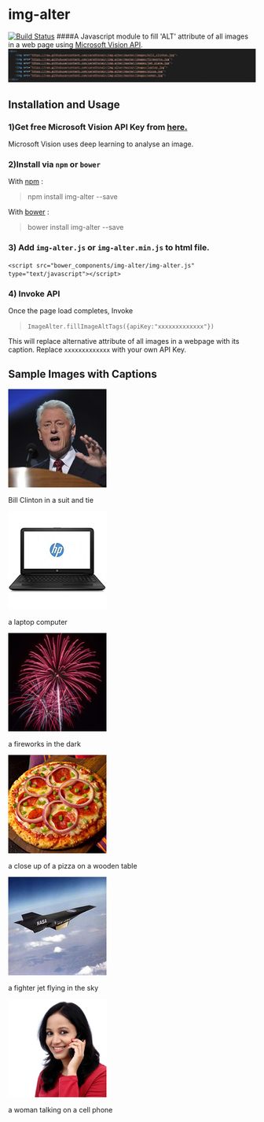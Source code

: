 # img-alter
[![Build Status](https://travis-ci.org/sarathsnair/img-alter.svg?branch=master)](https://travis-ci.org/sarathsnair/img-alter)
####A Javascript module to fill 'ALT' attribute of all images in a web page using [Microsoft Vision API](https://www.microsoft.com/cognitive-services/en-us/computer-vision-api).
![sample gif file](https://github.com/sarathsnair/img-alter/blob/master/images/sample.gif)

## Installation and Usage
### 1)Get free Microsoft Vision API Key from [here.](https://www.microsoft.com/cognitive-services/en-us/computer-vision-api)
Microsoft Vision uses deep learning to analyse an image. 
### 2)Install via `npm` or `bower`
With [npm](https://www.npmjs.com/) :

> npm install img-alter --save

With [bower](https://bower.io) :

> bower install img-alter --save

### 3) Add `img-alter.js` or `img-alter.min.js` to html file. 
 `<script src="bower_components/img-alter/img-alter.js" type="text/javascript"></script>` 
### 4) Invoke API
Once the page load completes, Invoke

> `ImageAlter.fillImageAltTags({apiKey:"xxxxxxxxxxxxx"})`

This will replace alternative attribute of all images in a webpage with its caption. Replace `xxxxxxxxxxxxx` with your own API Key.


## Sample Images with Captions

![bill clinton](https://raw.githubusercontent.com/sarathsnair/img-alter/master/images/bill_clinton.jpg)

Bill Clinton in a suit and tie


![Laptop](https://raw.githubusercontent.com/sarathsnair/img-alter/master/images/laptop.jpg)

a laptop computer


![Fireworks](https://raw.githubusercontent.com/sarathsnair/img-alter/master/images/fireworks.jpg)

a fireworks in the dark


![Pizza](https://raw.githubusercontent.com/sarathsnair/img-alter/master/images/pizza.jpg)

a close up of a pizza on a wooden table


![Plane](https://raw.githubusercontent.com/sarathsnair/img-alter/master/images/jet_plane.jpg)

a fighter jet flying in the sky


![Woman](https://raw.githubusercontent.com/sarathsnair/img-alter/master/images/woman.jpg)

a woman talking on a cell phone
